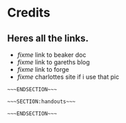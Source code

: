 <!SLIDE>
# Credits #
## Heres all the links. ##

* *fixme* link to beaker doc
* *fixme* link to gareths blog
* *fixme* link to forge
* *fixme* charlottes site if i use that pic 


~~~SECTION:notes~~~
~~~ENDSECTION~~~

~~~SECTION:handouts~~~

~~~ENDSECTION~~~


